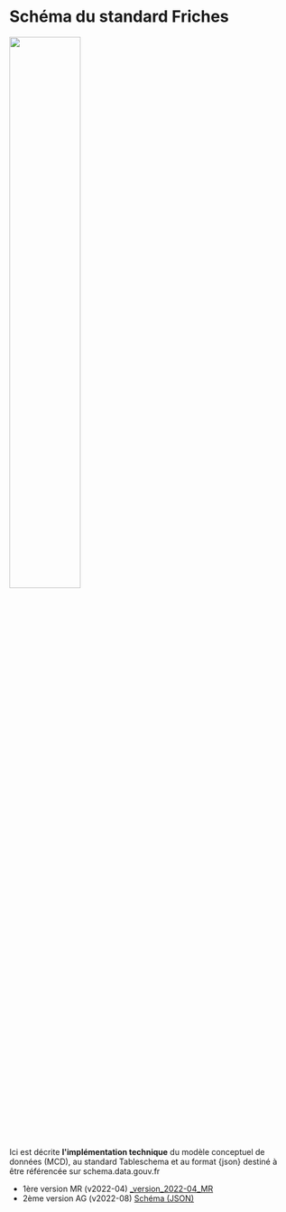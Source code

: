 # Schéma du standard Friches

<img src=image.jpg width='50%' align=center>

Ici est décrite **l'implémentation technique** du modèle conceptuel de données (MCD), au standard Tableschema et au format {json} destiné à être référencée sur schema.data.gouv.fr

- 1ère version MR (v2022-04) [_version_2022-04_MR](_version_2022-04_MR)
- 2ème version AG (v2022-08) [Schéma (JSON)](.)




